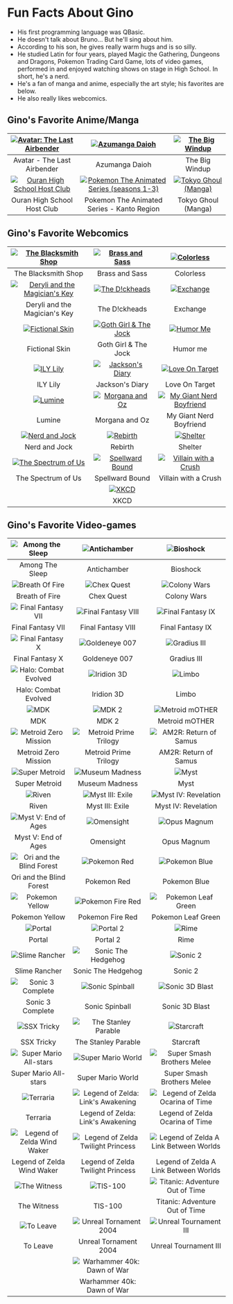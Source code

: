 # Fun Facts About Gino #

- His first programming language was QBasic.
- He doesn't talk about Bruno... But he'll sing about him.
- According to his son, he gives really warm hugs and is so silly.
- He studied Latin for four years, played Magic the Gathering, Dungeons and Dragons, Pokemon Trading Card Game, lots of video games, performed in and enjoyed watching shows on stage in High School. In short, he's a nerd.
- He's a fan of manga and anime, especially the art style; his favorites are below.
- He also really likes webcomics.

## Gino's Favorite Anime/Manga ##

| [![Avatar: The Last Airbender](/Assets/Grids/Favorite-Fiction/Avatar%20-%20The%20Last%20Airbender.png)][avatar] | [![Azumanga Daioh](/Assets/Grids/Favorite-Fiction/Azumanga%20Daioh.png)][azumanga-daioh] | [![The Big Windup](/Assets/Grids/Favorite-Fiction/The%20Big%20Windup.png)][the-big-windup] |
| :---: | :---: | :---: |
| Avatar - The Last Airbender | Azumanga Daioh | The Big Windup |
| [![Ouran High School Host Club](/Assets/Grids/Favorite-Fiction/Ouran%20High%20School%20Host%20Club.png)][host-club] | [![Pokemon The Animated Series (seasons 1-3)](/Assets/Grids/Favorite-Fiction/Pokemon%20-%20The%20Kanto%20Region.png)][pokemon] | [![Tokyo Ghoul (Manga)](/Assets/Grids/Favorite-Fiction/Tokyo%20Ghoul.png)][tokyo-ghoul] |
| Ouran High School Host Club | Pokemon The Animated Series - Kanto Region | Tokyo Ghoul (Manga) |

## Gino's Favorite Webcomics ##

| [![The Blacksmith Shop](/Assets/Grids/Favorite-Fiction/The%20Blacksmith%20Shop.png)][the-blacksmith-shop] | [![Brass and Sass](/Assets/Grids/Favorite-Fiction/Brass%20and%20Sass.png)][brass-and-sass] | [![Colorless](/Assets/Grids/Favorite-Fiction/Colorless%20-%20Crazy%20Joki.png)][colorless] | 
| :---: | :---: | :---: |
| The Blacksmith Shop | Brass and Sass | Colorless | 
| [![Deryli and the Magician's Key](/Assets/Grids/Favorite-Fiction/Deryli%20and%20the%20Magician's%20Key.png)][deryli-and-the-magicians-key] | [![The D!ckheads](/Assets/Grids/Favorite-Fiction/Dickheads.png)][the-dickheads] | [![Exchange](/Assets/Grids/Favorite-Fiction/Exchange%20Grid.png)][exchange] | 
| Deryli and the Magician's Key | The D!ckheads | Exchange | 
| [![Fictional Skin](/Assets/Grids/Favorite-Fiction/Fictional%20Skin.png)][fictional-skin] | [![Goth Girl & The Jock](/Assets/Grids/Favorite-Fiction/Goth%20Girl%20and%20the%20Jock%20Head%20Pats.png)][goth-girl-and-the-jock] | [![Humor Me](/Assets/Grids/Favorite-Fiction/Humor%20Me.png)][humor-me] | 
| Fictional Skin | Goth Girl & The Jock | Humor me | 
| [![ILY Lily](/Assets/Grids/Favorite-Fiction/ILY%20Lily.png)][ily-lily] | [![Jackson's Diary](/Assets/Grids/Favorite-Fiction/Jackson's%20Diary.png)][jacksons-diary] | [![Love On Target](/Assets/Grids/Favorite-Fiction/Love%20on%20Target.png)][love-on-target] | 
| ILY Lily | Jackson's Diary | Love On Target | 
| [![Lumine](/Assets/Grids/Favorite-Fiction/Lumine.png)][lumine] | [![Morgana and Oz](/Assets/Grids/Favorite-Fiction/Morgana%20and%20Oz.png)][morgana-and-oz] | [![My Giant Nerd Boyfriend](/Assets/Grids/Favorite-Fiction/My%20Giant%20Nerd%20Boyfriend.png)][my-giant-nerd-boyfriend] | 
| Lumine | Morgana and Oz | My Giant Nerd Boyfriend | 
| [![Nerd and Jock](/Assets/Grids/Favorite-Fiction/Nerd%20and%20Jock%20-%20Vingettes.png)][nerd-and-jock] | [![Rebirth](/Assets/Grids/Favorite-Fiction/Rebirth.png)][rebirth] | [![Shelter](/Assets/Grids/Favorite-Fiction/Shelter.png)][shelter] | 
| Nerd and Jock | Rebirth | Shelter | 
| [![The Spectrum of Us](/Assets/Grids/Favorite-Fiction/The%20Spectrum%20of%20Us.png)][the-spectrum-of-us] | [![Spellward Bound](/Assets/Grids/Favorite-Fiction/Spellward%20Bound.png)][spellward-bound] | [![Villain with a Crush](/Assets/Grids/Favorite-Fiction/Villian%20With%20a%20Crush%20-%20Rosa%20with%20Mask%20against%20wall.png)][villain-with-a-crush] | 
| The Spectrum of Us | Spellward Bound | Villain with a Crush | 
|  | [![XKCD](/Assets/Grids/Favorite-Fiction/XKCD.png)][xkcd] |  |
|  | XKCD |  |

## Gino's Favorite Video-games ##

| ![Among the Sleep][fav-among-the-sleep] | ![Antichamber][fav-antichamber] | ![Bioshock][fav-bioshock] |
| :----: | :----: | :----: |
| Among The Sleep | Antichamber | Bioshock |
| ![Breath Of Fire][fav-breath-of-fire] | ![Chex Quest][fav-chex-quest] | ![Colony Wars][fav-colony-wars] |
| Breath of Fire | Chex Quest | Colony Wars |
| ![Final Fantasy VII][fav-final-fantasy-vii] | ![Final Fantasy VIII][fav-final-fantasy-viii] | ![Final Fantasy IX][fav-final-fantasy-ix] |
| Final Fantasy VII | Final Fantasy VIII | Final Fantasy IX |
| ![Final Fantasy X][fav-final-fantasy-x] | ![Goldeneye 007][fav-goldeneye-007] | ![Gradius III][fav-gradius-III] |
| Final Fantasy X | Goldeneye 007 | Gradius III |
| ![Halo: Combat Evolved][fav-halo] | ![Iridion 3D][fav-iridion-3D] | ![Limbo][fav-limbo] |
| Halo: Combat Evolved | Iridion 3D | Limbo |
| ![MDK][fav-mdk] | ![MDK 2][fav-mdk2] | ![Metroid mOTHER][fav-metroid-mother] |
| MDK | MDK 2 | Metroid mOTHER |
| ![Metroid Zero Mission][fav-metroid-zero-mission] | ![Metroid Prime Trilogy][fav-metroid-prime-trilogy] | ![AM2R: Return of Samus][fav-am2r] |
| Metroid Zero Mission | Metroid Prime Trilogy | AM2R: Return of Samus |
| ![Super Metroid][fav-super-metroid] | ![Museum Madness][fav-museum-madness] | ![Myst][fav-myst] |
| Super Metroid | Museum Madness | Myst |
| ![Riven][fav-riven] | ![Myst III: Exile][fav-myst-exile] | ![Myst IV: Revelation][fav-myst-revelation] |
| Riven | Myst III: Exile | Myst IV: Revelation |
| ![Myst V: End of Ages][fav-myst-end-of-ages] | ![Omensight][fav-omensight] | ![Opus Magnum][fav-opus-magnum] |
| Myst V: End of Ages | Omensight | Opus Magnum |
| ![Ori and the Blind Forest][fav-ori-and-the-blind-forest] | ![Pokemon Red][fav-pokemon-red] | ![Pokemon Blue][fav-pokemon-blue] |
| Ori and the Blind Forest | Pokemon Red | Pokemon Blue |
| ![Pokemon Yellow][fav-pokemon-yellow] | ![Pokemon Fire Red][fav-pokemon-fire-red] | ![Pokemon Leaf Green][fav-pokemon-leaf-green] |
| Pokemon Yellow | Pokemon Fire Red | Pokemon Leaf Green |
| ![Portal][fav-portal-1] | ![Portal 2][fav-portal-2] | ![Rime][fav-rime] |
| Portal | Portal 2 | Rime |
| ![Slime Rancher][fav-slime-rancher] | ![Sonic The Hedgehog][fav-sonic-1] | ![Sonic 2][fav-sonic-2] |
| Slime Rancher | Sonic The Hedgehog | Sonic 2 |
| ![Sonic 3 Complete][fav-sonic-3] | ![Sonic Spinball][fav-sonic-spinball] | ![Sonic 3D Blast][fav-sonic-3d-blast] |
| Sonic 3 Complete | Sonic Spinball | Sonic 3D Blast |
| ![SSX Tricky][fav-ssx-tricky] | ![The Stanley Parable][fav-stanley-parable] | ![Starcraft][fav-starcraft] |
| SSX Tricky | The Stanley Parable | Starcraft |
| ![Super Mario All-stars][fav-super-mario-all-stars] | ![Super Mario World][fav-super-mario-world] | ![Super Smash Brothers Melee][fav-super-smash-bros-melee] |
| Super Mario All-stars | Super Mario World | Super Smash Brothers Melee |
| ![Terraria][fav-terraria] | ![Legend of Zelda: Link's Awakening][fav-zelda-links-awakening-dx] | ![Legend of Zelda Ocarina of Time][fav-zelda-ocarina-of-time] |
| Terraria | Legend of Zelda: Link's Awakening | Legend of Zelda Ocarina of Time |
| ![Legend of Zelda Wind Waker][fav-zelda-wind-waker] | ![Legend of Zelda Twilight Princess][fav-zelda-twilight-princess] | ![Legend of Zelda A Link Between Worlds][fav-zelda-link-between-words] |
| Legend of Zelda Wind Waker | Legend of Zelda Twilight Princess | Legend of Zelda A Link Between Worlds |
| ![The Witness][fav-the-witness] | ![TIS-100][fav-tis-100] | ![Titanic: Adventure Out of Time][fav-titanic-adventure-out-of-time] |
| The Witness | TIS-100 | Titanic: Adventure Out of Time |
| ![To Leave][fav-to-leave] | ![Unreal Tornament 2004][fav-unreal-tournament-2004] | ![Unreal Tournament III][fav-unreal-tournament-3] |
| To Leave | Unreal Tornament 2004 | Unreal Tournament III |
| | ![Warhammer 40k: Dawn of War][fav-warhammer-40k] | |
| | Warhammer 40k: Dawn of War | |

[fav-among-the-sleep]: /Assets/Grids/Favorites/Among%20the%20Sleep%20-%20Enhanced%20Edition.jpg
[fav-antichamber]: /Assets/Grids/Favorites/Antichamber.png
[fav-bioshock]: /Assets/Grids/Favorites/Bioshock%20Remastered.png
[fav-breath-of-fire]: /Assets/Grids/Favorites/Breath%20of%20Fire.png
[fav-chex-quest]: /Assets/Grids/Favorites/Chex%20Quest.png
[fav-colony-wars]: /Assets/Grids/Favorites/Colony%20Wars.png
[fav-final-fantasy-vii]: /Assets/Grids/Favorites/Final%20Fantasy%20VII.png
[fav-final-fantasy-viii]: /Assets/Grids/Favorites/Final%20Fantasy%20VIII.png
[fav-final-fantasy-ix]: /Assets/Grids/Favorites/Final%20Fantasy%20IX.png
[fav-final-fantasy-x]: /Assets/Grids/Favorites/Final%20Fantasy%20X%20and%20X-2%20HD%20Remaster.png
[fav-goldeneye-007]: /Assets/Grids/Favorites/Goldeneye%20Double%20Oh%20Seven.png
[fav-gradius-III]: /Assets/Grids/Favorites/Gradius%203.png
[fav-halo]: /Assets/Grids/Favorites/Halo%20-%20Combat%20Evolved.png
[fav-iridion-3D]: /Assets/Grids/Favorites/Iridion%203D.jpg
[fav-limbo]: /Assets/Grids/Favorites/Limbo.png
[fav-mdk]: /Assets/Grids/Favorites/MDK.png
[fav-mdk2]: /Assets/Grids/Favorites/MDK2.png
[fav-metroid-mother]: /Assets/Grids/Favorites/Metroid%20mOTHER.png
[fav-metroid-zero-mission]: /Assets/Grids/Favorites/Metroid%20Zero%20Mission.png
[fav-metroid-prime-trilogy]: /Assets/Grids/Favorites/Metroid%20Prime%20Trilogy.png
[fav-am2r]: /Assets/Grids/Favorites/AM2R%20Return%20of%20Samus.png
[fav-super-metroid]: /Assets/Grids/Favorites/Super%20Metroid.png
[fav-museum-madness]: /Assets/Grids/Favorites/Museum%20Madness.png
[fav-myst]: /Assets/Grids/Favorites/Myst%202021.png
[fav-riven]: /Assets/Grids/Favorites/Myst%20II%20-%20Riven.png
[fav-myst-exile]: /Assets/Grids/Favorites/Myst%20III%20Exile.png
[fav-myst-revelation]: /Assets/Grids/Favorites/Myst%20IV%20Revelation.png
[fav-myst-end-of-ages]: /Assets/Grids/Favorites/Myst%20V%20End%20of%20Ages.png
[fav-omensight]: /Assets/Grids/Favorites/Omensight.jpg
[fav-opus-magnum]: /Assets/Grids/Favorites/Opus%20Magnum.png
[fav-ori-and-the-blind-forest]: /Assets/Grids/Favorites/Ori%20and%20The%20Blind%20Forest.png
[fav-pokemon-blue]: /Assets/Grids/Favorites/Pokemon%20Blue.png
[fav-pokemon-red]: /Assets/Grids/Favorites/Pokemon%20Red.png
[fav-pokemon-yellow]: /Assets/Grids/Favorites/Pokemon%20Yellow.png
[fav-pokemon-fire-red]: /Assets/Grids/Favorites/Pokemon%20Fire%20Red.png
[fav-pokemon-leaf-green]: /Assets/Grids/Favorites/Pokemon%20Leaf%20Green.png
[fav-portal-1]: /Assets/Grids/Favorites/Portal.png
[fav-portal-2]: /Assets/Grids/Favorites/Portal%202.png
[fav-rime]: /Assets/Grids/Favorites/Rime.png
[fav-slime-rancher]: /Assets/Grids/Favorites/Slime%20Rancher.png
[fav-sonic-1]: /Assets/Grids/Favorites/Sonic%20the%20Hedgehog.png
[fav-sonic-2]: /Assets/Grids/Favorites/Sonic%20the%20Hedgehog%202.png
[fav-sonic-3]: /Assets/Grids/Favorites/Sonic%20the%20hedgehog%203%20complete.png
[fav-sonic-spinball]: /Assets/Grids/Favorites/Sonic%20Spinball.png
[fav-sonic-3d-blast]: /Assets/Grids/Favorites/Sonic%203D%20Blast.png
[fav-ssx-tricky]: /Assets/Grids/Favorites/SSX%20Tricky.png
[fav-stanley-parable]: /Assets/Grids/Favorites/Stanley%20Parable.png
[fav-starcraft]: /Assets/Grids/Favorites/Starcraft.png
[fav-super-mario-all-stars]: /Assets/Grids/Favorites/Super%20Mario%20All%20Stars.png
[fav-super-mario-world]: /Assets/Grids/Favorites/Super%20Mario%20World.png
[fav-super-smash-bros-melee]: /Assets/Grids/Favorites/Super%20Smash%20Brothers%20Melee.png
[fav-terraria]: /Assets/Grids/Favorites/Terraria.png
[fav-zelda-links-awakening-dx]: /Assets/Grids/Favorites/The%20Legend%20of%20Zelda%20-%20Links%20Awakening.png
[fav-zelda-ocarina-of-time]: /Assets/Grids/Favorites/The%20Legend%20of%20Zelda%20-%20Ocarina%20of%20Time%20Original.png
[fav-zelda-wind-waker]: /Assets/Grids/Favorites/The%20Legend%20of%20Zelda%20-%20Wind%20Waker.png
[fav-zelda-twilight-princess]: /Assets/Grids/Favorites/The%20Legend%20of%20Zelda%20-%20Twilight%20Princess.png
[fav-zelda-link-between-words]: /Assets/Grids/Favorites/The%20Legend%20of%20Zelda%20a%20Link%20Between%20Worlds.png
[fav-the-witness]: /Assets/Grids/Favorites/The%20Witness.jpg
[fav-tis-100]: /Assets/Grids/Favorites/Tis%20100.png
[fav-titanic-adventure-out-of-time]: /Assets/Grids/Favorites/Titanic%20Adventure%20Out%20of%20time.png
[fav-to-leave]: /Assets/Grids/Favorites/To%20Leave.png
[fav-unreal-tournament-3]: /Assets/Grids/Favorites/Unreal%20Tournament%203.png
[fav-unreal-tournament-2004]: /Assets/Grids/Favorites/Unreal%20Tournament%202004.png
[fav-warhammer-40k]: /Assets/Grids/Favorites/Warhammer%2040k%20Dawn%20of%20War.png

[the-big-windup]: https://www.crunchyroll.com/series/GP5HJ8EDW/big-windup
[tokyo-ghoul]: https://tokyoghoul.online/
[host-club]: https://www.netflix.com/title/70205014
[pokemon]: https://watch.pokemon.com/en-us/
[avatar]: https://www.netflix.com/title/70142405\
[azumanga-daioh]: https://archive.org/details/azumanga-daioh-full-series-english-sub

[the-blacksmith-shop]: https://www.webtoons.com/en/canvas/the-blacksmith-shop/list
[brass-and-sass]: https://www.webtoons.com/en/romance/brass-and-sass/list
[colorless]: https://www.webtoons.com/en/canvas/colorless/list
[deryli-and-the-magicians-key]: https://tapas.io/series/deryli
[the-dickheads]: https://www.webtoons.com/en/romance/the-dickheads/list
[exchange]: https://tapas.io/series/Exchange
[fictional-skin]: https://www.webtoons.com/en/drama/fictional-skin/list
[goth-girl-and-the-jock]: https://www.webtoons.com/en/canvas/goth-girl-the-jock/list?title_no=764411
[humor-me]: https://www.webtoons.com/en/canvas/humor-me/list
[ily-lily]: https://www.webtoons.com/en/challenge/ily-lily-/list
[jacksons-diary]: https://www.webtoons.com/en/supernatural/jacksons-diary/list
[love-on-target]: https://www.webtoons.com/en/comedy/love-on-target/list
[lumine]: https://www.webtoons.com/en/fantasy/lumine/list
[morgana-and-oz]: https://www.webtoons.com/en/fantasy/morgana-and-oz/list
[my-giant-nerd-boyfriend]: https://www.webtoons.com/en/slice-of-life/my-giant-nerd-boyfriend/list
[nerd-and-jock]: https://www.webtoons.com/en/canvas/nerd-and-jock/list
[rebirth]: https://www.webtoons.com/en/sf/rebirth/list
[shelter]: https://tapas.io/series/SHELTER3
[the-spectrum-of-us]: https://www.webtoons.com/en/canvas/the-spectrum-of-us/list
[spellward-bound]: https://www.webtoons.com/en/fantasy/spellward-bound/list
[villain-with-a-crush]: https://www.webtoons.com/en/romance/villain-with-a-crush/list
[xkcd]: https://xkcd.com